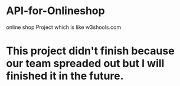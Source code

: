 # API-for-Onlineshop
online shop Project which is like w3shools.com 
# This project didn't finish because our team spreaded out but I will finished it in the future.
